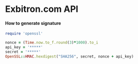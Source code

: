 # Exbitron.com API 

#### How to generate signature

```ruby
require 'openssl'

nonce = (Time.now.to_f.round(3)*1000).to_i
api_key = '*****'
secret = '*****'
OpenSSL::HMAC.hexdigest("SHA256", secret, nonce + api_key)
```
